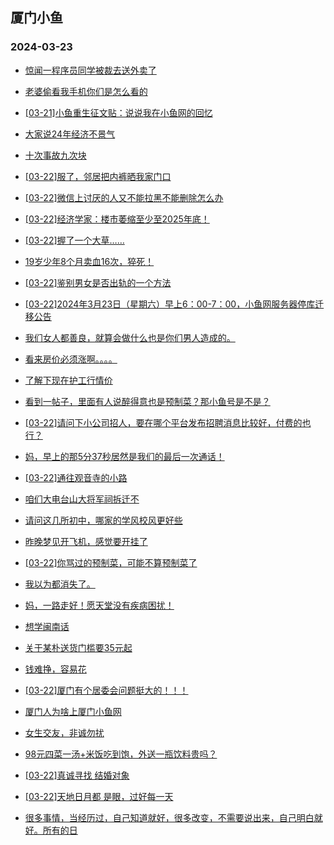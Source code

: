 ## 厦门小鱼 
### 2024-03-23

+ [惊闻一程序员同学被裁去送外卖了](http://bbs.xmfish.com/read-htm-tid-18164095.html)

+ [老婆偷看我手机你们是怎么看的](http://bbs.xmfish.com/read-htm-tid-18164085.html)

+ [[03-21]小鱼重生征文贴：说说我在小鱼网的回忆](http://bbs.xmfish.com/read-htm-tid-18164080.html)

+ [大家说24年经济不景气](http://bbs.xmfish.com/read-htm-tid-18164199.html)

+ [十次事故九次块](http://bbs.xmfish.com/read-htm-tid-18164224.html)

+ [[03-22]服了，邻居把内裤晒我家门口](http://bbs.xmfish.com/read-htm-tid-18164328.html)

+ [[03-22]微信上讨厌的人又不能拉黑不能删除怎么办](http://bbs.xmfish.com/read-htm-tid-18164152.html)

+ [[03-22]经济学家：楼市萎缩至少至2025年底！](http://bbs.xmfish.com/read-htm-tid-18164242.html)

+ [[03-22]握了一个大草……](http://bbs.xmfish.com/read-htm-tid-18164260.html)

+ [19岁少年8个月卖血16次，猝死！](http://bbs.xmfish.com/read-htm-tid-18164220.html)

+ [[03-22]鉴别男女是否出轨的一个方法](http://bbs.xmfish.com/read-htm-tid-18164364.html)

+ [[03-22]2024年3月23日（星期六）早上6：00-7：00，小鱼网服务器停库迁移公告](http://bbs.xmfish.com/read-htm-tid-18164433.html)

+ [我们女人都善良，就算会做什么也是你们男人造成的。](http://bbs.xmfish.com/read-htm-tid-18164197.html)

+ [看来房价必须涨啊。。。。](http://bbs.xmfish.com/read-htm-tid-18164380.html)

+ [了解下现在护工行情价](http://bbs.xmfish.com/read-htm-tid-18164307.html)

+ [看到一帖子，里面有人说醉得意也是预制菜？那小鱼号是不是？](http://bbs.xmfish.com/read-htm-tid-18164348.html)

+ [[03-22]请问下小公司招人，要在哪个平台发布招聘消息比较好，付费的也行？](http://bbs.xmfish.com/read-htm-tid-18164358.html)

+ [妈，早上的那5分37秒居然是我们的最后一次通话！](http://bbs.xmfish.com/read-htm-tid-18164469.html)

+ [[03-22]通往观音寺的小路](http://bbs.xmfish.com/read-htm-tid-18164398.html)

+ [咱们大电台山大将军祠拆迁不](http://bbs.xmfish.com/read-htm-tid-18164407.html)

+ [请问这几所初中，哪家的学风校风更好些](http://bbs.xmfish.com/read-htm-tid-18164531.html)

+ [昨晚梦见开飞机，感觉要开挂了](http://bbs.xmfish.com/read-htm-tid-18164453.html)

+ [[03-22]你骂过的预制菜，可能不算预制菜了](http://bbs.xmfish.com/read-htm-tid-18164520.html)

+ [我以为都消失了。](http://bbs.xmfish.com/read-htm-tid-18164458.html)

+ [妈，一路走好！愿天堂没有疾病困扰！](http://bbs.xmfish.com/read-htm-tid-18164464.html)

+ [想学闽南话](http://bbs.xmfish.com/read-htm-tid-18164467.html)

+ [关于某朴送货门槛要35元起](http://bbs.xmfish.com/read-htm-tid-18164522.html)

+ [钱难挣，容易花](http://bbs.xmfish.com/read-htm-tid-18164474.html)

+ [[03-22]厦门有个居委会问题挺大的！！！](http://bbs.xmfish.com/read-htm-tid-18164481.html)

+ [厦门人为啥上厦门小鱼网](http://bbs.xmfish.com/read-htm-tid-18164516.html)

+ [女生交友，非诚勿扰](http://bbs.xmfish.com/read-htm-tid-18164581.html)

+ [98元四菜一汤+米饭吃到饱，外送一瓶饮料贵吗？](http://bbs.xmfish.com/read-htm-tid-18164478.html)

+ [[03-22]真诚寻找 结婚对象](http://bbs.xmfish.com/read-htm-tid-18164526.html)

+ [[03-22]天地日月都 是眼，过好每一天](http://bbs.xmfish.com/read-htm-tid-18164482.html)

+ [很多事情，当经历过，自己知道就好，很多改变，不需要说出来，自己明白就好。所有的日](http://bbs.xmfish.com/read-htm-tid-18164502.html)

